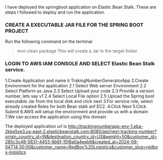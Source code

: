 I have deployed the springboot application on Elastic Bean Stalk. 
These are steps I followed to deploy and run the application.

### CREATE A EXECUTABLE JAR FILE FOR THE SPRING BOOT PROJECT
Run the following command on the terminal
>mvn clean package
This will create a Jar in the target folder

### LOGIN TO AWS IAM CONSOLE AND SELECT Elastic Bean Stalk service.
1.Create Application and name it TrakingNumberGeneratorApp
2.Create Environment for the application
    2.1 Select Web server Environment
    2.2 Select Platform as Java
    2.3 Select Upload your code 
    2.3 Provide a version number, lets say v1
    2.4 Select Local File option
    2.5 Upload the Spring boot executable Jar from the local disk and click next
3.For service role, select already created Roles for both Bean stalk anf EC2.
4.Click Next
5.Click Submit
6.AWS will setup the environment and provide us with a domain
7.We can access the application using this domain

The deployed application url is
http://trackingnumberapp-env-1.eba-2kkq5ye3.us-east-2.elasticbeanstalk.com:8080/api/next-tracking-number?origin_country_id=IN&destination_country_id=US&weight=50&customer_id=285c3c48-5831-4453-8b6f-15f8a0a4eeb6&created_at=2024-09-04T14:30:00&customer_name=RedBox%20Logistics&customer_slug=redbox-logistics



     

